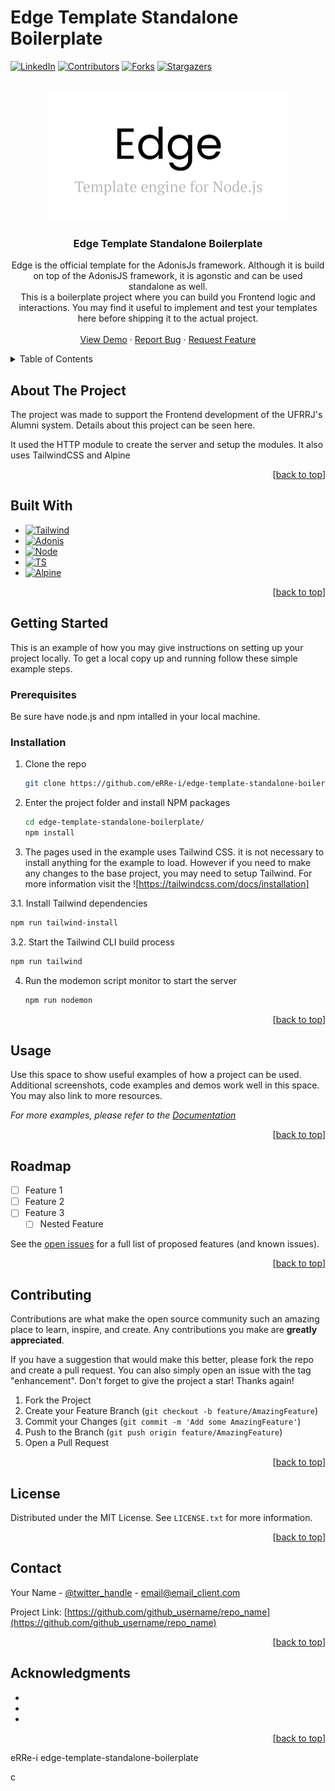 # Edge Template Standalone Boilerplate

<!-- Improved compatibility of back to top link: See: https://github.com/othneildrew/Best-README-Template/pull/73 -->
<a name="readme-top"></a>
<!--
*** Thanks for checking out the Best-README-Template. If you have a suggestion
*** that would make this better, please fork the repo and create a pull request
*** or simply open an issue with the tag "enhancement".
*** Don't forget to give the project a star!
*** Thanks again! Now go create something AMAZING! :D
-->



<!-- PROJECT SHIELDS -->
<!--
*** I'm using markdown "reference style" links for readability.
*** Reference links are enclosed in brackets [ ] instead of parentheses ( ).
*** See the bottom of this document for the declaration of the reference variables
*** for contributors-url, forks-url, etc. This is an optional, concise syntax you may use.
*** https://www.markdownguide.org/basic-syntax/#reference-style-links
-->
[![LinkedIn][linkedin-shield]][linkedin-url]
[![Contributors][contributors-shield]][contributors-url]
[![Forks][forks-shield]][forks-url]
[![Stargazers][stars-shield]][stars-url]

<!-- [![Issues][issues-shield]][issues-url]
[![MIT License][license-shield]][license-url] -->




<!-- PROJECT LOGO -->
<br />
<div align="center">
  <a href="https://github.com/edge-js/edge">
    <img src="public/edge.jpg" alt="edge logo" width="386" height="208">
  </a>

<h3 align="center">Edge Template Standalone Boilerplate</h3>

  <p align="center">
    Edge is the official template for the AdonisJs framework. Although it is build on top of the AdonisJS framework, it is agonstic and can be used standalone as well.
    <br>
    This is a boilerplate project where you can build you Frontend logic and interactions. You may find it useful to implement and test your templates here before shipping it to the actual project.
    <!-- <br />
    <a href="https://github.com/eRRe-i/edge-template-standalone-boilerplate"><strong>Explore the docs »</strong></a> -->
    <br />
    <br />
    <a href="https://github.com/eRRe-i/edge-template-standalone-boilerplate">View Demo</a>
    ·
    <a href="https://github.com/eRRe-i/edge-template-standalone-boilerplate/issues">Report Bug</a>
    ·
    <a href="https://github.com/eRRe-i/edge-template-standalone-boilerplate/issues">Request Feature</a>
  </p>
</div>



<!-- TABLE OF CONTENTS -->
<details>
  <summary>Table of Contents</summary>
  <ol>
    <li><a href="#about-the-project">About The Project</a></li>
    <li><a href="#built-with">Built With</a></li>
    <li>
      <a href="#getting-started">Getting Started</a>
      <ul>
        <li><a href="#prerequisites">Prerequisites</a></li>
        <li><a href="#installation">Installation</a></li>
      </ul>
    </li>
    <li><a href="#usage">Usage</a></li>
    <li><a href="#roadmap">Roadmap</a></li>
    <li><a href="#contributing">Contributing</a></li>
    <li><a href="#license">License</a></li>
    <li><a href="#contact">Contact</a></li>
    <li><a href="#acknowledgments">Acknowledgments</a></li>
  </ol>
</details>



<!-- ABOUT THE PROJECT -->
## About The Project

The project was made to support the Frontend development of the UFRRJ's Alumni system. Details about this project can be seen here.

It used the HTTP module to create the server and setup the modules. It also uses TailwindCSS and Alpine 

<p align="right">[<a href="#readme-top">back to top</a>]</p>



## Built With

* [![Tailwind][TailwindCSS]][Tailwind-url]
* [![Adonis][AdonisJS]][AdonisJS-url]
* [![Node][Node.js]][Node-url]
* [![TS][TypeScript]][TypeScript-url]
* [![Alpine][Alpine.js]][Alpine-url]


<p align="right">[<a href="#readme-top">back to top</a>]</p>


<!-- GETTING STARTED -->
## Getting Started

This is an example of how you may give instructions on setting up your project locally.
To get a local copy up and running follow these simple example steps.

### Prerequisites

Be sure have node.js and npm intalled in your local machine.

### Installation

1. Clone the repo
   ```sh
   git clone https://github.com/eRRe-i/edge-template-standalone-boilerplate.git
   ```
2. Enter the project folder and install NPM packages
   ```sh
   cd edge-template-standalone-boilerplate/
   npm install
   ```
3. The pages used in the example uses Tailwind CSS. it is not necessary to install anything for the example to load. However if you need to make any changes to the base project, you may need to setup Tailwind. For more information visit the ![https://tailwindcss.com/docs/installation] 

3.1. Install Tailwind dependencies
   ```sh
   npm run tailwind-install
   ```
3.2. Start the Tailwind CLI build process
   ```sh
   npm run tailwind
   ```
4. Run the modemon script monitor to start the server 
   ```sh
   npm run nodemon
   ```

<p align="right">[<a href="#readme-top">back to top</a>]</p>



<!-- USAGE EXAMPLES -->
## Usage

Use this space to show useful examples of how a project can be used. Additional screenshots, code examples and demos work well in this space. You may also link to more resources.

_For more examples, please refer to the [Documentation](https://example.com)_

<p align="right">[<a href="#readme-top">back to top</a>]</p>



<!-- ROADMAP -->
## Roadmap

- [ ] Feature 1
- [ ] Feature 2
- [ ] Feature 3
    - [ ] Nested Feature

See the [open issues](https://github.com/github_username/repo_name/issues) for a full list of proposed features (and known issues).

<p align="right">[<a href="#readme-top">back to top</a>]</p>



<!-- CONTRIBUTING -->
## Contributing

Contributions are what make the open source community such an amazing place to learn, inspire, and create. Any contributions you make are **greatly appreciated**.

If you have a suggestion that would make this better, please fork the repo and create a pull request. You can also simply open an issue with the tag "enhancement".
Don't forget to give the project a star! Thanks again!

1. Fork the Project
2. Create your Feature Branch (`git checkout -b feature/AmazingFeature`)
3. Commit your Changes (`git commit -m 'Add some AmazingFeature'`)
4. Push to the Branch (`git push origin feature/AmazingFeature`)
5. Open a Pull Request

<p align="right">[<a href="#readme-top">back to top</a>]</p>



<!-- LICENSE -->
## License

Distributed under the MIT License. See `LICENSE.txt` for more information.

<p align="right">[<a href="#readme-top">back to top</a>]</p>



<!-- CONTACT -->
## Contact

Your Name - [@twitter_handle](https://twitter.com/twitter_handle) - email@email_client.com

Project Link: [https://github.com/github_username/repo_name](https://github.com/github_username/repo_name)

<p align="right">[<a href="#readme-top">back to top</a>]</p>



<!-- ACKNOWLEDGMENTS -->
## Acknowledgments

* []()
* []()
* []()

<p align="right">[<a href="#readme-top">back to top</a>]</p>

eRRe-i
edge-template-standalone-boilerplate

<!-- MARKDOWN LINKS & IMAGES -->
<!-- https://www.markdownguide.org/basic-syntax/#reference-style-links -->c
[contributors-shield]: https://img.shields.io/github/contributors/eRRe-i/edge-template-standalone-boilerplate?style=for-the-badge
[contributors-url]: https://github.com/eRRe-i/edge-template-standalone-boilerplate/graphs/contributors

[forks-shield]: https://img.shields.io/github/forks/eRRe-i/edge-template-standalone-boilerplate?style=for-the-badge
[forks-url]: https://github.com/eRRe-i/edge-template-standalone-boilerplate/network/members

[stars-shield]: https://img.shields.io/github/stars/eRRe-i/edge-template-standalone-boilerplate?style=for-the-badge
[stars-url]: https://github.com/eRRe-i/edge-template-standalone-boilerplate/stargazers

<!-- [issues-shield]: https://img.shields.io/github/issues/github_username/repo_name.svg?style=for-the-badge
[issues-url]: https://github.com/github_username/repo_name/issues

[license-shield]: https://img.shields.io/github/license/github_username/repo_name.svg?style=for-the-badge
[license-url]: https://github.com/github_username/repo_name/blob/master/LICENSE.txt -->

[linkedin-shield]: https://img.shields.io/badge/LinkedIn-0077B5?style=for-the-badge&logo=linkedin&logoColor=white
[linkedin-url]: https://www.linkedin.com/in/leandro-bataglia-bb23b321/

<!-- [product-screenshot]: images/screenshot.png -->

[AdonisJS]: https://img.shields.io/badge/adonisjs-%23220052.svg?style=for-the-badge&logo=adonisjs&logoColor=white
[AdonisJS-url]: https://adonisjs.com/
[TailwindCSS]: https://img.shields.io/badge/tailwindcss-%2338B2AC.svg?style=for-the-badge&logo=tailwind-css&logoColor=white
[Tailwind-url]: https://tailwindcss.com/docs/installation
[Node.js]: https://img.shields.io/badge/node.js-6DA55F?style=for-the-badge&logo=node.js&logoColor=white
[Node-url]: https://nodejs.org/en/
[TypeScript]: https://img.shields.io/badge/typescript-%23007ACC.svg?style=for-the-badge&logo=typescript&logoColor=white
[TypeScript-url]: https://www.typescriptlang.org/
[Alpine.js]: https://img.shields.io/badge/v1?style=for-the-badge&message=Alpine.js&color=222222&logo=Alpine.js&logoColor=8BC0D0&label=
[Alpine-url]: https://alpinejs.dev/

[Next.js]: https://img.shields.io/badge/next.js-000000?style=for-the-badge&logo=nextdotjs&logoColor=white
[Next-url]: https://nextjs.org/
[React.js]: https://img.shields.io/badge/React-20232A?style=for-the-badge&logo=react&logoColor=61DAFB
[React-url]: https://reactjs.org/
[Vue.js]: https://img.shields.io/badge/Vue.js-35495E?style=for-the-badge&logo=vuedotjs&logoColor=4FC08D
[Vue-url]: https://vuejs.org/
[Angular.io]: https://img.shields.io/badge/Angular-DD0031?style=for-the-badge&logo=angular&logoColor=white
[Angular-url]: https://angular.io/
[Svelte.dev]: https://img.shields.io/badge/Svelte-4A4A55?style=for-the-badge&logo=svelte&logoColor=FF3E00
[Svelte-url]: https://svelte.dev/
[Laravel.com]: https://img.shields.io/badge/Laravel-FF2D20?style=for-the-badge&logo=laravel&logoColor=white
[Laravel-url]: https://laravel.com
[Bootstrap.com]: https://img.shields.io/badge/Bootstrap-563D7C?style=for-the-badge&logo=bootstrap&logoColor=white
[Bootstrap-url]: https://getbootstrap.com
[JQuery.com]: https://img.shields.io/badge/jQuery-0769AD?style=for-the-badge&logo=jquery&logoColor=white
[JQuery-url]: https://jquery.com 
